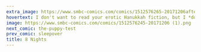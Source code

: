 ```yaml
---
extra_image: https://www.smbc-comics.com/comics/1512576265-20171206after.png
hovertext: I don't want to read your erotic Hanukkah fiction, but I *do* want to know it's there.
image: https://www.smbc-comics.com/comics/1512576245-20171206 (1).png
next_comic: the-puppy-test
prev_comic: sleepover
title: 8 Nights
---
```


